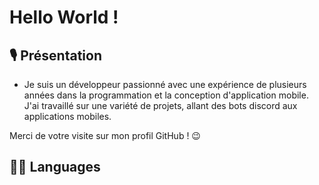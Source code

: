 # Hello World !

## 🎙 Présentation

- Je suis un développeur passionné avec une expérience de plusieurs années dans la programmation et la conception d'application mobile. J'ai travaillé sur une variété de projets, allant des bots discord aux applications mobiles.

Merci de votre visite sur mon profil GitHub ! 😉

## 👩‍💻 Languages

###

